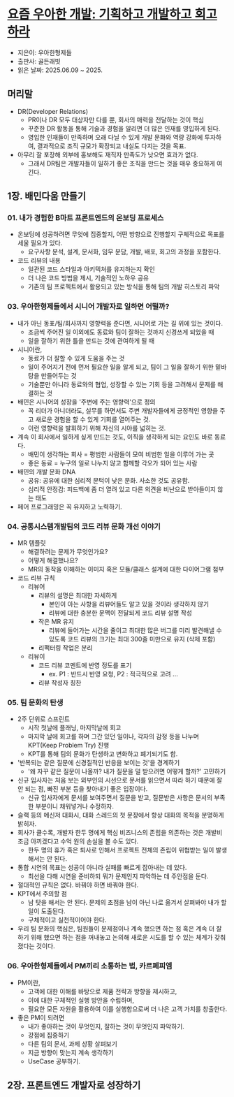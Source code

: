 # [요즘 우아한 개발: 기획하고 개발하고 회고하라](https://search.shopping.naver.com/book/catalog/42743587619?cat_id=50010920&frm=PBOKPRO&query=%EC%9A%94%EC%A6%98+%EC%9A%B0%EC%95%84%ED%95%9C+%EA%B0%9C%EB%B0%9C&NaPm=ct%3Dmbp1m4fk%7Cci%3D60715002d62b98101e9b3fe3217c8e0cfd778a6b%7Ctr%3Dboknx%7Csn%3D95694%7Chk%3D8736204ab29255c139c5fa7b4095a3645b5e68e5)
- 지은이: 우아한형제들
- 출판사: 골든래빗
- 읽은 날짜: 2025.06.09 ~ 2025.

## 머리말
- DR(Developer Relations)
  - PR이나 DR 모두 대상자만 다를 뿐, 회사의 매력을 전달하는 것이 핵심
  - 꾸준한 DR 활동을 통해 기술과 경험을 알리면 더 많은 인재를 영입하게 된다.
  - 영입한 인재들이 만족하며 오래 다닐 수 있게 개발 문화와 역량 강화에 투자하여, 결과적으로 조직 규모가 확장되고 내실도 다지는 것을 목표.
- 아무리 잘 포장해 외부에 홍보해도 재직자 만족도가 낮으면 효과가 없다.
  - 그래서 DR팀은 개발자들이 일하기 좋은 조직을 만드는 것을 매우 중요하게 여긴다.

## 1장. 배민다움 만들기
### 01. 내가 경험한 B마트 프론트엔드의 온보딩 프로세스
- 온보딩에 성공하려면 무엇에 집중할지, 어떤 방향으로 진행할지 구체적으로 목표를 세울 필요가 있다.
  - 요구사항 분석, 설계, 문서화, 임무 분담, 개발, 배포, 회고의 과정을 포함한다.
- 코드 리뷰의 내용
  - 일관된 코드 스타일과 아키텍처를 유지하는지 확인
  - 더 나은 코드 방법을 제시, 기술적인 노하우 공유
  - 기존의 팀 프로젝트에서 활용되고 있는 방식을 통해 팀의 개발 히스토리 파악

### 03. 우아한형제들에서 시니어 개발자로 일하면 어떨까?
- 내가 아닌 동표/팀/회사까지 영향력을 준다면, 시니어로 가는 길 위에 있는 것이다.
  - 조금씩 주어진 일 이외에도 동료와 팀이 잘하는 것까지 신경쓰게 되었을 때
  - 일을 잘하기 위한 틀을 만드는 것에 관여하게 될 때
- 시니어란,
  - 동료가 더 잘할 수 있게 도움을 주는 것
  - 일이 주어지기 전에 먼저 필요한 일을 알게 되고, 팀이 그 일을 잘하기 위한 밑바탕을 만들어두는 것
  - 기술뿐만 아니라 동료와의 협업, 성장할 수 있는 기회 등을 고려해서 문제를 해결하는 것
- 배민은 시니어의 성장을 '주변에 주는 영향력'으로 정의
  - 꼭 리더가 아니더라도, 실무를 하면서도 주변 개발자들에게 긍정적인 영향을 주고 새로운 경험을 할 수 있게 기회를 열어주는 것.
  - 이런 영향력을 발휘하기 위해 자신의 시야를 넓히는 것.
- 계속 이 회사에서 일하게 싶게 만드는 것도, 이직을 생각하게 되는 요인도 바로 동료다.
  - 배민이 생각하는 회사 = 평범한 사람들이 모여 비범한 일을 이루어 가는 곳
  - 좋은 동료 = 누구의 일로 나누지 않고 함께할 각오가 되어 있는 사람
- 배민의 개발 문화 DNA
  - 공유: 공유에 대한 심리적 문턱이 낮은 문화. 사소한 것도 공유함.
  - 심리적 안정감: 피드백에 좀 더 열려 있고 다른 의견을 비난으로 받아들이지 않는 태도
- 페어 프로그래밍은 꼭 유지하고 노력하기.

### 04. 공통시스템개발팀의 코드 리뷰 문화 개선 이야기
- MR 템플릿
  - 해결하려는 문제가 무엇인가요?
  - 어떻게 해결했나요?
  - MR의 동작을 이해하는 이미지 혹은 모듈/클래스 설계에 대한 다이어그램 첨부
- 코드 리뷰 규칙
  - 리뷰어
    - 리뷰의 설명은 최대한 자세하게
      - 본인이 아는 사항을 리뷰어들도 알고 있을 것이라 생각하지 않기
      - 리뷰에 대한 충분한 문맥이 전달되게 코드 리뷰 설명 작성
    - 작은 MR 유지
      - 리뷰에 들어가는 시간을 줄이고 최대한 많은 버그를 미리 발견해낼 수 있도록 코드 리뷰의 크기는 최대 300줄 미만으로 유지 (삭제 포함)
    - 리팩터링 작업은 분리
  - 리뷰이
    - 코드 리뷰 코멘트에 반영 정도를 표기
      - ex. P1 : 반드시 반영 요청, P2 : 적극적으로 고려 ...
    - 리뷰 작성자 칭찬

### 05. 팀 문화의 탄생
- 2주 단위로 스프린트
  - 시작 첫날에 플래닝, 마지막날에 회고
  - 마지막 날에 회고를 하며 그간 있던 일이나, 각자의 감정 등을 나누며 KPT(Keep Problem Try) 진행
  - KPT를 통해 팀의 문화가 탄생하고 변화하고 폐기되기도 함.
- '반복되는 같은 질문에 신경질적인 반응을 보이는 것'을 경계하기
  - '왜 자꾸 같은 질문이 나올까? 내가 질문을 덜 받으려면 어떻게 할까?' 고민하기
- 신규 입사자는 처음 보는 외부인의 시선으로 문서를 읽으면서 따라 하기 때문에 잘 안 되는 점, 빠진 부분 등을 찾아내기 좋은 입장이다.
  - 신규 입사자에게 문서를 보여주면서 질문을 받고, 질문받은 사항은 문서의 부족한 부분이니 채워넣거나 수정하자.
- 슬랙 등의 메신저 대화시, 대화 스레드의 첫 문장에서 항상 대화의 목적을 분명하게 밝히자.
- 회사가 클수록, 개발자 한두 명에게 핵심 비즈니스의 존립을 의존하는 것은 개발비 조금 아끼겠다고 수억 원의 손실을 볼 수도 있다.
  - 한두 명의 휴가 혹은 퇴사로 인해서 프로젝트 전체의 존립이 위협받는 일이 발생해서는 안 된다.
- 통합 시연의 목표는 성공이 아니라 실패를 빠르게 잡아내는 데 있다.
  - 최선을 다해 시연을 준비하되 뭐가 문제인지 파악하는 데 주안점을 둔다.
- 절대적인 규칙은 없다. 바꿔야 하면 바꿔야 한다.
- KPT에서 주의할 점
  - 남 탓을 해서는 안 된다. 문제의 초점을 남이 아닌 나로 옮겨서 살펴봐야 내가 할 일이 도출된다.
  - 구체적이고 실천적이어야 한다.
- 우리 팀 문화의 핵심은, 팀원들이 문제점이나 계속 했으면 하는 점 혹은 계속 더 잘하기 위해 했으면 하는 점을 꺼내놓고 논의해 새로운 시도를 할 수 있는 체계가 갖춰졌다는 것이다.

### 06. 우아한형제들에서 PM끼리 소통하는 법, 카르페피엠
- PM이란,
  - 고객에 대한 이해를 바탕으로 제품 전략과 방향을 제시하고,
  - 이에 대한 구체적인 실행 방안을 수립하며,
  - 필요한 모든 자원을 활용하여 이를 실행함으로써 더 나은 고객 가치를 창출한다.
- 좋은 PM이 되려면
  - 내가 좋아하는 것이 무엇인지, 잘하는 것이 무엇인지 파악하기.
  - 강점에 집중하기
  - 다른 팀의 문서, 과제 상황 살펴보기
  - 지금 방향이 맞는지 계속 생각하기
  - UseCase 공부하기.

## 2장. 프론트엔드 개발자로 성장하기
